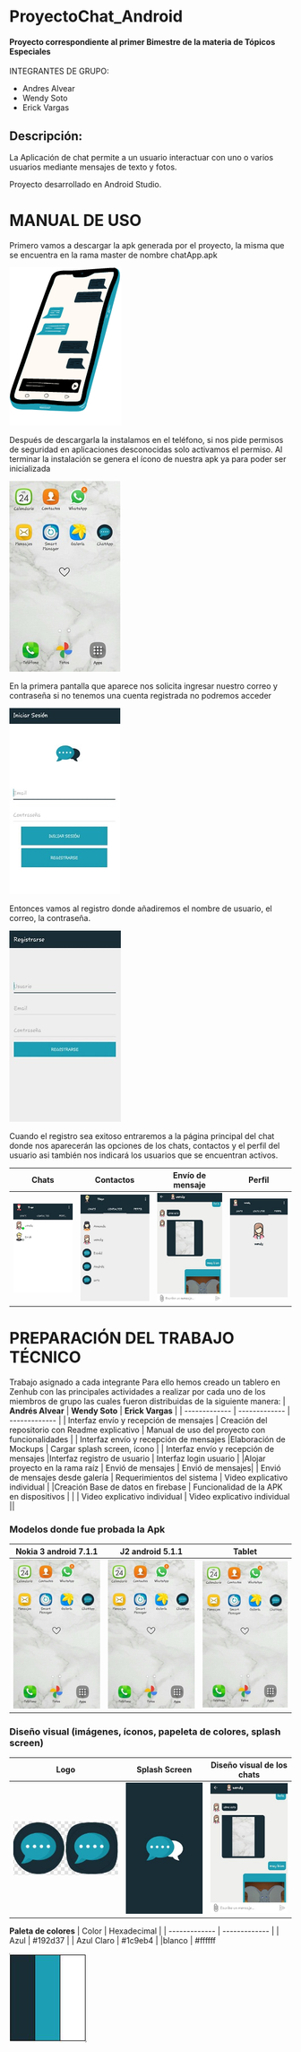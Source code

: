 
# ProyectoChat_Android
 #### Proyecto correspondiente al primer Bimestre de la materia de Tópicos Especiales
INTEGRANTES DE GRUPO:
- Andres Alvear
- Wendy Soto
- Erick Vargas

## Descripción:
La Aplicación de chat permite a un usuario interactuar con uno o varios usuarios mediante mensajes de texto y fotos.

Proyecto desarrollado en Android Studio.

# MANUAL DE USO
Primero vamos a descargar la apk generada por el proyecto, la misma que se encuentra en la rama master de nombre chatApp.apk
 
![myimage-alt-tag](https://github.com/wendysoto/ProyectoChat_Android/blob/master/images/app_c.png)

Después de descargarla la instalamos en el teléfono, si nos pide permisos de seguridad en aplicaciones desconocidas solo activamos el permiso.
Al terminar la instalación se genera el ícono de nuestra apk ya para poder ser inicializada 

![myimage-alt-tag](https://github.com/wendysoto/ProyectoChat_Android/blob/master/images/pantalla.jpeg)

En la primera pantalla que aparece nos solicita ingresar nuestro correo y contraseña si no tenemos una cuenta registrada no podremos acceder

![myimage-alt-tag](https://github.com/wendysoto/ProyectoChat_Android/blob/master/images/login.jpeg) 

Entonces vamos al registro donde añadiremos el nombre de usuario, el correo, la contraseña.

![myimage-alt-tag](https://github.com/wendysoto/ProyectoChat_Android/blob/master/images/register.jpeg) 

Cuando el registro sea exitoso entraremos a la página principal del chat donde nos aparecerán las opciones de los chats, contactos y el perfil del usuario asi también nos indicará los usuarios que se encuentran activos.

| **Chats** | **Contactos** | **Envío de mensaje** |**Perfil** |
| ------------- | ------------- | ------------- | ------------- |
|![myimage-alt-tag](https://github.com/wendysoto/ProyectoChat_Android/blob/master/images/chats.jpeg) |![myimage-alt-tag](https://github.com/wendysoto/ProyectoChat_Android/blob/master/images/contact.jpeg)  |![myimage-alt-tag](https://github.com/wendysoto/ProyectoChat_Android/blob/master/images/message.jpeg)  |![myimage-alt-tag](https://github.com/wendysoto/ProyectoChat_Android/blob/master/images/profile.jpeg) |

# PREPARACIÓN DEL TRABAJO TÉCNICO

 Trabajo asignado a cada integrante
Para ello hemos creado un tablero en Zenhub con las principales actividades a realizar por cada uno de los miembros de grupo las cuales fueron distribuidas de la siguiente manera:
| **Andrés Alvear** | **Wendy Soto** | **Erick Vargas** |
| ------------- | ------------- | ------------- |
| 	Interfaz envío y recepción de mensajes  |	Creación del repositorio con Readme explicativo |  Manual de uso del proyecto con funcionalidades |
|  Interfaz envío y recepción de mensajes  |Elaboración de Mockups  | 	Cargar splash screen, ícono  |
| Interfaz envío y recepción de mensajes |Interfaz registro de usuario | Interfaz login usuario |
|Alojar proyecto en la rama raíz | Envió de mensajes | Envió de mensajes|
| Envió de mensajes desde galería | Requerimientos del sistema |	Video explicativo individual |
|Creación Base de datos en firebase | Funcionalidad de la APK en dispositivos | |
| Video explicativo individual |   Video explicativo individual ||



### Modelos donde fue probada la Apk
| **Nokia 3 android 7.1.1** | **J2 android 5.1.1** | **Tablet** |
| ------------- | ------------- | ------------- |
| 	![myimage-alt-tag](https://github.com/wendysoto/ProyectoChat_Android/blob/master/images/pantalla.jpeg)  |	![myimage-alt-tag](https://github.com/wendysoto/ProyectoChat_Android/blob/master/images/pantalla.jpeg) |  ![myimage-alt-tag](https://github.com/wendysoto/ProyectoChat_Android/blob/master/images/pantalla.jpeg)  |


### Diseño visual (imágenes, íconos, papeleta de colores, splash screen)
| **Logo** | **Splash Screen** | **Diseño visual de los chats** |
| ------------- | ------------- | ------------- |
| 	![myimage-alt-tag](https://github.com/wendysoto/ProyectoChat_Android/blob/master/images/icon.JPG)|	![myimage-alt-tag](https://github.com/wendysoto/ProyectoChat_Android/blob/master/images/splash.jpeg)|![myimage-alt-tag](https://github.com/wendysoto/ProyectoChat_Android/blob/master/images/message.jpeg)|









**Paleta de colores**
| Color | Hexadecimal |
| ------------- | ------------- |
| Azul  | #192d37  |
| Azul Claro | #1c9eb4  |
|blanco | #ffffff

![myimage-alt-tag](https://github.com/wendysoto/ProyectoChat_Android/blob/master/images/paleta.JPG) 

